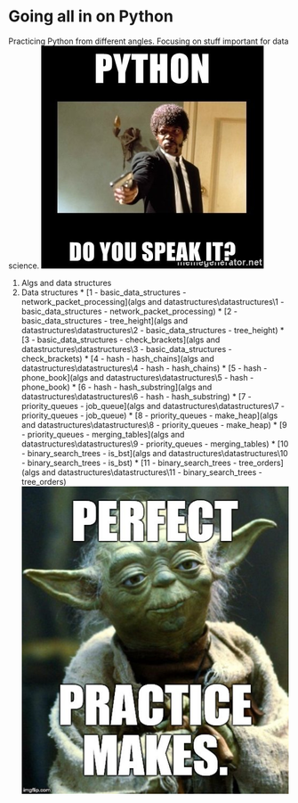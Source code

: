 # Going all in on Python
Practicing Python from different angles. Focusing on stuff important for data science.
![Speak Python](python-do-you-speak-it.jpg)
1. Algs and data structures
  1. Data structures
    * [1 - basic_data_structures - network_packet_processing](algs and datastructures\datastructures\1 - basic_data_structures - network_packet_processing)
    * [2 - basic_data_structures - tree_height](algs and datastructures\datastructures\2 - basic_data_structures - tree_height)
    * [3 - basic_data_structures - check_brackets](algs and datastructures\datastructures\3 - basic_data_structures - check_brackets)
    * [4 - hash - hash_chains](algs and datastructures\datastructures\4 - hash - hash_chains)
    * [5 - hash - phone_book](algs and datastructures\datastructures\5 - hash - phone_book)
    * [6 - hash - hash_substring](algs and datastructures\datastructures\6 - hash - hash_substring)
    * [7 - priority_queues - job_queue](algs and datastructures\datastructures\7 - priority_queues - job_queue)
    * [8 - priority_queues - make_heap](algs and datastructures\datastructures\8 - priority_queues - make_heap)
    * [9 - priority_queues - merging_tables](algs and datastructures\datastructures\9 - priority_queues - merging_tables)
    * [10 - binary_search_trees - is_bst](algs and datastructures\datastructures\10 - binary_search_trees - is_bst)
    * [11 - binary_search_trees - tree_orders](algs and datastructures\datastructures\11 - binary_search_trees - tree_orders)
![Practice](practice.jpg)

